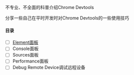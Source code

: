 不专业、不全面的科普介绍Chrome Devtools

分享一些自己在平时开发时对Chrome Devtools的一些使用技巧

#### 目录
- [ ] [Element面板](/Element/index.md)
- [ ] Console面板
- [ ] Sources面板
- [ ] Performance面板
- [ ] Debug Remote Device调试远程设备